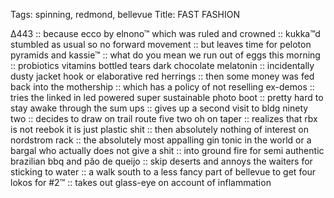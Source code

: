 Tags: spinning, redmond, bellevue
Title: FAST FASHION
  
∆443 :: because ecco by elnono™ which was ruled and crowned :: kukka™d stumbled as usual so no forward movement :: but leaves time for peloton pyramids and kassie™ :: what do you mean we run out of eggs this morning :: probiotics vitamins bottled tears dark chocolate melatonin :: incidentally dusty jacket hook or elaborative red herrings :: then some money was fed back into the mothership :: which has a policy of not reselling ex-demos :: tries the linked in led powered super sustainable photo boot :: pretty hard to stay awake through the sum ups :: gives up a second visit to bldg ninety two :: decides to draw on trail route five two oh on taper :: realizes that rbx is not reebok it is just plastic shit :: then absolutely nothing of interest on nordstrom rack :: the absolutely most appalling gin tonic in the world or a bargal who actually does not give a shit :: into ground fire for semi authentic brazilian bbq and pão de queijo :: skip deserts and annoys the waiters for sticking to water :: a walk south to a less fancy part of bellevue to get four lokos for #2™ :: takes out glass-eye on account of inflammation  
